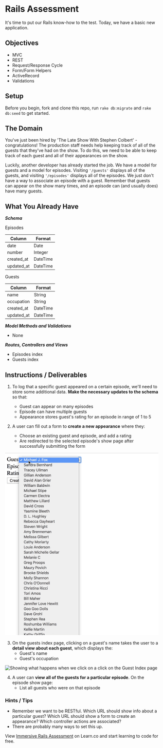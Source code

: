 # Rails Assessment

It's time to put our Rails know-how to the test. Today, we have a basic new application.

## Objectives
+ MVC
+ REST
+ Request/Response Cycle
+ Form/Form Helpers
+ ActiveRecord
+ Validations

## Setup

Before you begin, fork and clone this repo, run `rake db:migrate` and `rake db:seed` to get started.

## The Domain

You've just been hired by 'The Late Show With Stephen Colbert' - congratulations! The production staff needs help keeping track of all of the guests that they've had on the show. To do this, we need to be able to keep track of each guest and all of their appearances on the show.

Luckily, another developer has already started the job. We have a model for guests and a model for episodes. Visiting `'/guests'` displays all of the guests, and visiting `'/episodes'` displays all of the episodes. We just don't have a way to associate an episode with a guest. Remember that guests can appear on the show many times, and an episode can (and usually does) have many guests.

## What You Already Have

***Schema***

Episodes

| Column | Format|
| ------------- | ------------- |
| date  | Date  |
| number  | Integer  |
| created_at  | DateTime  |
| updated_at  | DateTime  |

Guests

| Column | Format|
| ------------- | ------------- |
| name  | String  |
| occupation  | String  |
| created_at  | DateTime  |
| updated_at  | DateTime  |

***Model Methods and Validations***

- None

***Routes, Controllers and Views***

- Episodes index
- Guests index

## Instructions / Deliverables
1. To log that a specific guest appeared on a certain episode, we'll need to store some additional data. **Make the necessary updates to the schema** so that:
    - Guest can appear on many episodes
    - Episode can have multiple guests
    - Appearance stores guest's rating for an episode in range of 1 to 5

2. A user can fill out a form to **create a new appearance** where they:
    - Choose an existing guest and episode, and add a rating
    - Are redirected to the selected episode's show page after successfully submitting the form

![Form for relating an episode and a guest](form.gif)

3. On the guests index page, clicking on a guest's name takes the user to a **detail view about each guest**, which displays the:
    - Guest's name
    - Guest's occupation

![Showing what happens when we click on a click on the Guest Index page](guest_index_to_show.gif)

4. A user can **view all of the guests for a particular episode**. On the episode show page:
    - List all guests who were on that episode

### Hints / Tips

+ Remember we want to be RESTful. Which URL should show info about a particular guest? Which URL should show a form to create an appearance? Which controller actions are associated?  
+ There are probably many ways to set this up.

<p class='util--hide'>View <a href='https://learn.co/lessons/immersive-rails-assessment'>Immersive Rails Assessment</a> on Learn.co and start learning to code for free.</p>
